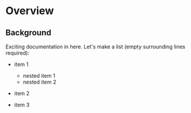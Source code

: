 # Overview

## Background

Exciting documentation in here.
Let's make a list (empty surrounding lines required):

- item 1

  - nested item 1
  - nested item 2

- item 2
- item 3
